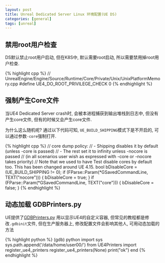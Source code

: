 ```yaml
---
layout: post
title: Unreal Dedicated Server Linux 环境配置(UE DS)
categories: [general]
tags: [unreal]
---
```


## 禁用root用户检查
DS默认禁止root用户启动, 但在K8S中, 默认需要root启动, 所以需要禁用掉root用户检查.

{% highlight cpp %}
// UnrealEngine/Engine/Source/Runtime/Core/Private/Unix/UnixPlatformMemory.cpp
#define UE4_DO_ROOT_PRIVILEGE_CHECK 0
{% endhighlight %}			

## 强制产生Core文件

当UE4 Dedicated Server crash时, 会被本进程捕获到输出堆栈到日志中, 但没有产生core文件, 但有的时候又会产生core文件.

为什么这么随机呢? 通过以下代码可知, `UE_BUILD_SHIPPING`模式下是不开启的, 可以通过参数`-core`强制打开.

{% highlight cpp %}
// core dump policy:
// - Shipping disables it by default (unless -core is passed)
// - The rest set it to infinity unless -nocore is passed
// (in all scenarios user wish as expressed with -core or -nocore takes priority)
// Note that we used to have Test disable cores by default too. This has been changed around UE 4.15.
bool bDisableCore = (UE_BUILD_SHIPPING != 0);
if (FParse::Param(*GSavedCommandLine, TEXT("nocore")))
{
    bDisableCore = true;
}
if (FParse::Param(*GSavedCommandLine, TEXT("core")))
{
    bDisableCore = false;
}
{% endhighlight %}		

## 动态加载 GDBPrinters.py

UE提供了[GDBPrinters.py](https://github.com/EpicGames/UnrealEngine/blob/release/Engine/Extras/GDBPrinters/UE4Printers.py) 用以显示UE4的自定义容器, 
但常见的教程都是修改`.gdbinit`文件, 但在生产服务器上, 修改配置文件会影响其他人, 可用动态加载的方法

{% highlight python %}
(gdb) python
    import sys
    sys.path.append('/data/home/user00/')
    from UE4Printers import register_ue4_printers
    register_ue4_printers(None)
    print("ok")
end
{% endhighlight %}			